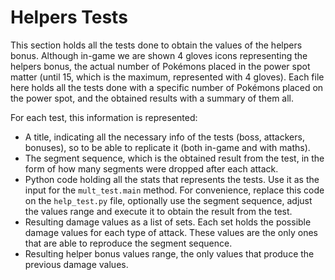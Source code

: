 # Helpers Tests

This section holds all the tests done to obtain the values of the helpers bonus. Although in-game we are shown 4 gloves icons representing the helpers bonus, the actual number of Pokémons placed in the power spot matter (until 15, which is the maximum, represented with 4 gloves). Each file here holds all the tests done with a specific number of Pokémons placed on the power spot, and the obtained results with a summary of them all.

For each test, this information is represented:
- A title, indicating all the necessary info of the tests (boss, attackers, bonuses), so to be able to replicate it (both in-game and with maths).
- The segment sequence, which is the obtained result from the test, in the form of how many segments were dropped after each attack.
- Python code holding all the stats that represents the tests. Use it as the input for the `mult_test.main` method. For convenience, replace this code on the `help_test.py` file, optionally use the segment sequence, adjust the values range and execute it to obtain the result from the test.
- Resulting damage values as a list of sets. Each set holds the possible damage values for each type of attack. These values are the only ones that are able to reproduce the segment sequence.
- Resulting helper bonus values range, the only values that produce the previous damage values.
